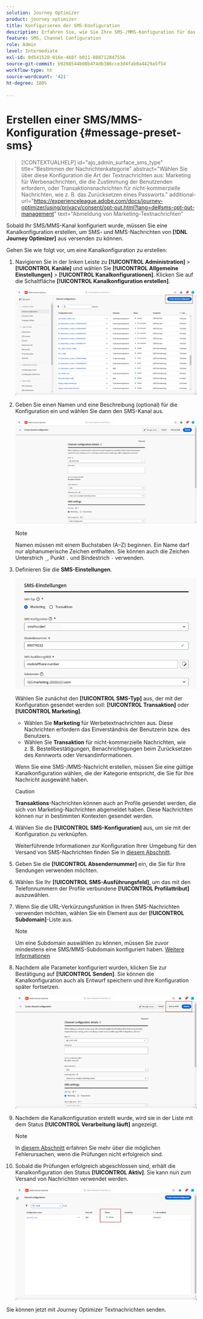 ```yaml
---
solution: Journey Optimizer
product: journey optimizer
title: Konfigurieren der SMS-Konfiguration
description: Erfahren Sie, wie Sie Ihre SMS-/MMS-Konfiguration für das Senden von Textnachrichten mit Journey Optimizer konfigurieren.
feature: SMS, Channel Configuration
role: Admin
level: Intermediate
exl-id: 0d541520-016e-468f-b011-808712847556
source-git-commit: b9208544b08b474db386cce3d4fab0a4429a5f54
workflow-type: ht
source-wordcount: '421'
ht-degree: 100%

---
```


# Erstellen einer SMS/MMS-Konfiguration {#message-preset-sms}

>[!CONTEXTUALHELP]
>id="ajo_admin_surface_sms_type"
>title="Bestimmen der Nachrichtenkategorie"
>abstract="Wählen Sie über diese Konfiguration die Art der Textnachrichten aus: Marketing für Werbenachrichten, die die Zustimmung der Benutzenden erfordern, oder Transaktionsnachrichten für nicht-kommerzielle Nachrichten, wie z. B. das Zurücksetzen eines Passworts."
>additional-url="https://experienceleague.adobe.com/docs/journey-optimizer/using/privacy/consent/opt-out.html?lang=de#sms-opt-out-management" text="Abmeldung von Marketing-Textnachrichten"

Sobald Ihr SMS/MMS-Kanal konfiguriert wurde, müssen Sie eine Kanalkonfiguration erstellen, um SMS- und MMS-Nachrichten von **[!DNL Journey Optimizer]** aus versenden zu können.

Gehen Sie wie folgt vor, um eine Kanalkonfiguration zu erstellen:

1. Navigieren Sie in der linken Leiste zu **[!UICONTROL Administration]** > **[!UICONTROL Kanäle]** und wählen Sie **[!UICONTROL Allgemeine Einstellungen]** > **[!UICONTROL Kanalkonfigurationen]**. Klicken Sie auf die Schaltfläche **[!UICONTROL Kanalkonfiguration erstellen]**.

   ![](assets/preset-create.png)

1. Geben Sie einen Namen und eine Beschreibung (optional) für die Konfiguration ein und wählen Sie dann den SMS-Kanal aus.

   ![](assets/sms-create-surface.png)

   >[!NOTE]
   >
   > Namen müssen mit einem Buchstaben (A–Z) beginnen. Ein Name darf nur alphanumerische Zeichen enthalten. Sie können auch die Zeichen Unterstrich `_`, Punkt `.` und Bindestrich `-` verwenden.

1. Definieren Sie die **SMS-Einstellungen**.

   ![](assets/sms-surface-settings.png)

   Wählen Sie zunächst den **[!UICONTROL SMS-Typ]** aus, der mit der Konfiguration gesendet werden soll: **[!UICONTROL Transaktion]** oder **[!UICONTROL Marketing]**.

   * Wählen Sie **Marketing** für Werbetextnachrichten aus. Diese Nachrichten erfordern das Einverständnis der Benutzerin bzw. des Benutzers.
   * Wählen Sie **Transaktion** für nicht-kommerzielle Nachrichten, wie z. B. Bestellbestätigungen, Benachrichtigungen beim Zurücksetzen des Kennworts oder Versandinformationen.

   Wenn Sie eine SMS-/MMS-Nachricht erstellen, müssen Sie eine gültige Kanalkonfiguration wählen, die der Kategorie entspricht, die Sie für Ihre Nachricht ausgewählt haben.

   >[!CAUTION]
   >
   >**Transaktions**-Nachrichten können auch an Profile gesendet werden, die sich von Marketing-Nachrichten abgemeldet haben. Diese Nachrichten können nur in bestimmten Kontexten gesendet werden.

1. Wählen Sie die **[!UICONTROL SMS-Konfiguration]** aus, um sie mit der Konfiguration zu verknüpfen.

   Weiterführende Informationen zur Konfiguration Ihrer Umgebung für den Versand von SMS-Nachrichten finden Sie in [diesem Abschnitt](#create-api).

1. Geben Sie die **[!UICONTROL Absendernummer]** ein, die Sie für Ihre Sendungen verwenden möchten.

1. Wählen Sie Ihr **[!UICONTROL SMS-Ausführungsfeld]**, um das mit den Telefonnummern der Profile verbundene **[!UICONTROL Profilattribut]** auszuwählen.

1. Wenn Sie die URL-Verkürzungsfunktion in Ihren SMS-Nachrichten verwenden möchten, wählen Sie ein Element aus der **[!UICONTROL Subdomain]**-Liste aus.

   >[!NOTE]
   >
   >Um eine Subdomain auswählen zu können, müssen Sie zuvor mindestens eine SMS/MMS-Subdomain konfiguriert haben. [Weitere Informationen](sms-subdomains.md)

1. Nachdem alle Parameter konfiguriert wurden, klicken Sie zur Bestätigung auf **[!UICONTROL Senden]**. Sie können die Kanalkonfiguration auch als Entwurf speichern und ihre Konfiguration später fortsetzen.

   ![](assets/sms-submit-surface.png)

1. Nachdem die Kanalkonfiguration erstellt wurde, wird sie in der Liste mit dem Status **[!UICONTROL Verarbeitung läuft]** angezeigt.

   >[!NOTE]
   >
   >In [diesem Abschnitt](#monitor-channel-surfaces) erfahren Sie mehr über die möglichen Fehlerursachen, wenn die Prüfungen nicht erfolgreich sind.

1. Sobald die Prüfungen erfolgreich abgeschlossen sind, erhält die Kanalkonfiguration den Status **[!UICONTROL Aktiv]**. Sie kann nun zum Versand von Nachrichten verwendet werden.

   ![](assets/preset-active.png)

Sie können jetzt mit Journey Optimizer Textnachrichten senden.
